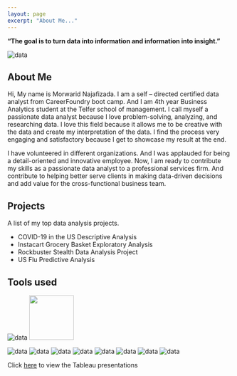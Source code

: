 ```yaml
---
layout: page
excerpt: "About Me..."
---
```


__“The goal is to turn data into information and information into insight.”__ 

![data](https://morwarid1.github.io/images/data-analytics.jpg)


## About Me
Hi, My name is Morwarid Najafizada. I am a self – directed certified data analyst from CareerFoundry boot camp. And I am 4th year Business Analytics student at the Telfer school of management. I call myself a passionate data analyst because I love problem-solving, analyzing, and researching data. I love this field because it allows me to be creative with the data and create my interpretation of the data. I find the process very engaging and satisfactory because I get to showcase my result at the end.

I have volunteered in different organizations. And I was applauded for being a detail-oriented and innovative employee. Now, I am ready to contribute my skills as a passionate data analyst to a professional services firm. And contribute to helping better serve clients in making data-driven decisions and add value for the cross-functional business team.


## Projects
A list of my top data analysis projects. 

- COVID-19 in the US Descriptive Analysis
- Instacart Grocery Basket Exploratory Analysis 
- Rockbuster Stealth Data Analysis Project
- US Flu Predictive Analysis

## Tools used 
![data](https://morwarid1.github.io/images/Tools/Anaconda.png) 
<img src="https://morwarid1.github.io/images/Tools/Anaconda.png" width="100">

![data](https://morwarid1.github.io/images/Tools/DB-Visualizer.png)
![data](https://morwarid1.github.io/images/Tools/Jupyter-Notebook.png)
![data](https://morwarid1.github.io/images/Tools/Microsoft-Excel.png)
![data](https://morwarid1.github.io/images/Tools/Microsoft-Powerpoint.png)
![data](https://morwarid1.github.io/images/Tools/pgAdmin4.png)
![data](https://morwarid1.github.io/images/Tools/Python.png)
![data](https://morwarid1.github.io/images/Tools/Tableau.png)
![data](https://morwarid1.github.io/images/Tools/Pandas.png)

Click [here](https://public.tableau.com/profile/morwarid.najafizada#!/) to view the Tableau presentations
